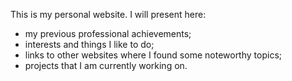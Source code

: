 This is my personal website.
I will present here:
 - my previous professional achievements;
 - interests and things I like to do;
 - links to other websites where I found some noteworthy topics;
 - projects that I am currently working on.
